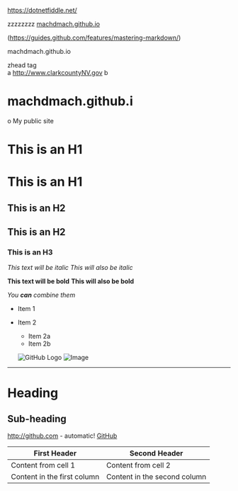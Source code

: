 https://dotnetfiddle.net/

zzzzzzzz
[machdmach.github.io](https://machdmach.github.io)

(https://guides.github.com/features/mastering-markdown/)

machdmach.github.io

zhead tag <br>
a http://www.clarkcountyNV.gov b
    
    
# machdmach.github.i
o
My public site


# This is an H1 #
 This is an H1 
 ==
## This is an H2 ##
 This is an H2 
 -
 
### This is an H3 ######

*This text will be italic*
_This will also be italic_

**This text will be bold**
__This will also be bold__

_You **can** combine them_

* Item 1
* Item 2
  * Item 2a
  * Item 2b
  
  ![GitHub Logo](/images/logo.png)
![Image](Icon-pictures.png "icon")

---
Heading
=======

Sub-heading
-----------


http://github.com - automatic!
[GitHub](http://github.com)

First Header | Second Header
------------ | -------------
Content from cell 1 | Content from cell 2
Content in the first column | Content in the second column


